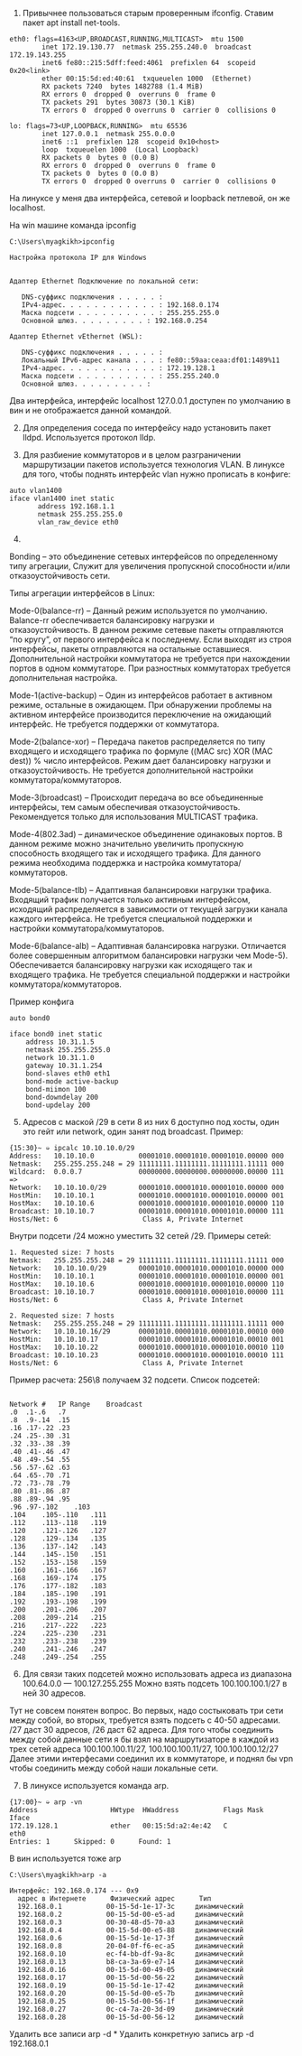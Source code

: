 1. Привычнее пользоваться старым проверенным ifconfig. Ставим пакет apt install net-tools.
```
eth0: flags=4163<UP,BROADCAST,RUNNING,MULTICAST>  mtu 1500
        inet 172.19.130.77  netmask 255.255.240.0  broadcast 172.19.143.255
        inet6 fe80::215:5dff:feed:4061  prefixlen 64  scopeid 0x20<link>
        ether 00:15:5d:ed:40:61  txqueuelen 1000  (Ethernet)
        RX packets 7240  bytes 1482788 (1.4 MiB)
        RX errors 0  dropped 0  overruns 0  frame 0
        TX packets 291  bytes 30873 (30.1 KiB)
        TX errors 0  dropped 0 overruns 0  carrier 0  collisions 0

lo: flags=73<UP,LOOPBACK,RUNNING>  mtu 65536
        inet 127.0.0.1  netmask 255.0.0.0
        inet6 ::1  prefixlen 128  scopeid 0x10<host>
        loop  txqueuelen 1000  (Local Loopback)
        RX packets 0  bytes 0 (0.0 B)
        RX errors 0  dropped 0  overruns 0  frame 0
        TX packets 0  bytes 0 (0.0 B)
        TX errors 0  dropped 0 overruns 0  carrier 0  collisions 0
```
На линуксе у меня два интерфейса, сетевой и loopback петлевой, он же localhost.

На win машине команда ipconfig
```
C:\Users\myagkikh>ipconfig

Настройка протокола IP для Windows


Адаптер Ethernet Подключение по локальной сети:

   DNS-суффикс подключения . . . . . :
   IPv4-адрес. . . . . . . . . . . . : 192.168.0.174
   Маска подсети . . . . . . . . . . : 255.255.255.0
   Основной шлюз. . . . . . . . . : 192.168.0.254

Адаптер Ethernet vEthernet (WSL):

   DNS-суффикс подключения . . . . . :
   Локальный IPv6-адрес канала . . . : fe80::59aa:ceaa:df01:1489%11
   IPv4-адрес. . . . . . . . . . . . : 172.19.128.1
   Маска подсети . . . . . . . . . . : 255.255.240.0
   Основной шлюз. . . . . . . . . :
``` 
 
 Два интерфейса, интерфейс localhost 127.0.0.1 доступен по умолчанию в вин и не отображается данной командой.
 
 2. Для определения соседа по интерфейсу надо установить пакет lldpd. Используется протокол lldp.
 
 3. Для разбиение коммутаторов и в целом разграничении маршрутизации пакетов используется технология VLAN. В линуксе для того, чтобы поднять интерфейс vlan нужно прописать в конфиге:
 ```
auto vlan1400
iface vlan1400 inet static
        address 192.168.1.1
        netmask 255.255.255.0
        vlan_raw_device eth0
```

4. 

Bonding – это объединение сетевых интерфейсов по определенному типу агрегации, Служит для увеличения пропускной способности и/или отказоустойчивость сети.

Типы агрегации интерфейсов в Linux:

Mode-0(balance-rr) – Данный режим используется по умолчанию. Balance-rr обеспечивается балансировку нагрузки и отказоустойчивость. В данном режиме сетевые пакеты отправляются “по кругу”, от первого интерфейса к последнему. Если выходят из строя интерфейсы, пакеты отправляются на остальные оставшиеся. Дополнительной настройки коммутатора не требуется при нахождении портов в одном коммутаторе. При разностных коммутаторах требуется дополнительная настройка.

Mode-1(active-backup) – Один из интерфейсов работает в активном режиме, остальные в ожидающем. При обнаружении проблемы на активном интерфейсе производится переключение на ожидающий интерфейс. Не требуется поддержки от коммутатора.

Mode-2(balance-xor) – Передача пакетов распределяется по типу входящего и исходящего трафика по формуле ((MAC src) XOR (MAC dest)) % число интерфейсов. Режим дает балансировку нагрузки и отказоустойчивость. Не требуется дополнительной настройки коммутатора/коммутаторов.

Mode-3(broadcast) – Происходит передача во все объединенные интерфейсы, тем самым обеспечивая отказоустойчивость. Рекомендуется только для использования MULTICAST трафика.

Mode-4(802.3ad) – динамическое объединение одинаковых портов. В данном режиме можно значительно увеличить пропускную способность входящего так и исходящего трафика. Для данного режима необходима поддержка и настройка коммутатора/коммутаторов.

Mode-5(balance-tlb) – Адаптивная балансировки нагрузки трафика. Входящий трафик получается только активным интерфейсом, исходящий распределяется в зависимости от текущей загрузки канала каждого интерфейса. Не требуется специальной поддержки и настройки коммутатора/коммутаторов.

Mode-6(balance-alb) – Адаптивная балансировка нагрузки. Отличается более совершенным алгоритмом балансировки нагрузки чем Mode-5). Обеспечивается балансировку нагрузки как исходящего так и входящего трафика. Не требуется специальной поддержки и настройки коммутатора/коммутаторов.

Пример конфига
```
auto bond0

iface bond0 inet static
    address 10.31.1.5
    netmask 255.255.255.0
    network 10.31.1.0
    gateway 10.31.1.254
    bond-slaves eth0 eth1
    bond-mode active-backup
    bond-miimon 100
    bond-downdelay 200
    bond-updelay 200
```
5. Адресов с маской /29 в сети 8 из них 6 доступно под хосты, один это гейт или network, один занят под broadcast. Пример:
```
{15:30}~ ➭ ipcalc 10.10.10.0/29
Address:   10.10.10.0           00001010.00001010.00001010.00000 000
Netmask:   255.255.255.248 = 29 11111111.11111111.11111111.11111 000
Wildcard:  0.0.0.7              00000000.00000000.00000000.00000 111
=>
Network:   10.10.10.0/29        00001010.00001010.00001010.00000 000
HostMin:   10.10.10.1           00001010.00001010.00001010.00000 001
HostMax:   10.10.10.6           00001010.00001010.00001010.00000 110
Broadcast: 10.10.10.7           00001010.00001010.00001010.00000 111
Hosts/Net: 6                     Class A, Private Internet
```

Внутри подсети /24 можно уместить 32 сетей /29. Примеры сетей:

```
1. Requested size: 7 hosts
Netmask:   255.255.255.248 = 29 11111111.11111111.11111111.11111 000
Network:   10.10.10.0/29        00001010.00001010.00001010.00000 000
HostMin:   10.10.10.1           00001010.00001010.00001010.00000 001
HostMax:   10.10.10.6           00001010.00001010.00001010.00000 110
Broadcast: 10.10.10.7           00001010.00001010.00001010.00000 111
Hosts/Net: 6                     Class A, Private Internet

2. Requested size: 7 hosts
Netmask:   255.255.255.248 = 29 11111111.11111111.11111111.11111 000
Network:   10.10.10.16/29       00001010.00001010.00001010.00010 000
HostMin:   10.10.10.17          00001010.00001010.00001010.00010 001
HostMax:   10.10.10.22          00001010.00001010.00001010.00010 110
Broadcast: 10.10.10.23          00001010.00001010.00001010.00010 111
Hosts/Net: 6                     Class A, Private Internet
```
Пример расчета: 256\8 получаем 32 подсети.
Список подсетей:
```

Network #	IP Range	Broadcast
.0	.1-.6	.7
.8	.9-.14	.15
.16	.17-.22	.23
.24	.25-.30	.31
.32	.33-.38	.39
.40	.41-.46	.47
.48	.49-.54	.55
.56	.57-.62	.63
.64	.65-.70	.71
.72	.73-.78	.79
.80	.81-.86	.87
.88	.89-.94	.95
.96	.97-.102	.103
.104	.105-.110	.111
.112	.113-.118	.119
.120	.121-.126	.127
.128	.129-.134	.135
.136	.137-.142	.143
.144	.145-.150	.151
.152	.153-.158	.159
.160	.161-.166	.167
.168	.169-.174	.175
.176	.177-.182	.183
.184	.185-.190	.191
.192	.193-.198	.199
.200	.201-.206	.207
.208	.209-.214	.215
.216	.217-.222	.223
.224	.225-.230	.231
.232	.233-.238	.239
.240	.241-.246	.247
.248	.249-.254	.255
```

6. Для связи таких подсетей можно использовать адреса из диапазона 100.64.0.0 — 100.127.255.255
Можно взять подсеть 100.100.100.1/27 в ней 30 адресов.

Тут не совсем понятен вопрос. Во первых, надо состыковать три сети между собой, во вторых, требуется взять подсеть с 40-50 адресами. /27 даст 30 адресов, /26 даст 62 адреса. 
Для того чтобы соединить между собой данные сети я бы взял на маршрутизаторе в каждой из трех сетей адреса  100.100.100.11/27, 100.100.100.11/27, 100.100.100.12/27
Далее этими интерфесами соединил их в коммутаторе, и поднял бы vpn чтобы соединить между собой наши локальные сети.



7. В линуксе используется команда arp.
```
{17:00}~ ➭ arp -vn
Address                  HWtype  HWaddress           Flags Mask            Iface
172.19.128.1             ether   00:15:5d:a2:4e:42   C                     eth0
Entries: 1      Skipped: 0      Found: 1
```
В вин используется тоже arp
```
C:\Users\myagkikh>arp -a

Интерфейс: 192.168.0.174 --- 0x9
  адрес в Интернете      Физический адрес      Тип
  192.168.0.1           00-15-5d-1e-17-3c     динамический
  192.168.0.2           00-15-5d-00-e5-ad     динамический
  192.168.0.3           00-30-48-d5-70-a3     динамический
  192.168.0.4           00-15-5d-00-e5-88     динамический
  192.168.0.6           00-15-5d-1e-17-3f     динамический
  192.168.0.8           20-04-0f-f6-ec-a5     динамический
  192.168.0.10          ec-f4-bb-df-9a-8c     динамический
  192.168.0.13          b8-ca-3a-69-e7-14     динамический
  192.168.0.16          00-15-5d-00-49-05     динамический
  192.168.0.17          00-15-5d-00-56-22     динамический
  192.168.0.19          00-15-5d-1e-17-42     динамический
  192.168.0.20          00-15-5d-00-e5-7b     динамический
  192.168.0.25          00-15-5d-00-56-1f     динамический
  192.168.0.27          0c-c4-7a-20-3d-09     динамический
  192.168.0.28          00-15-5d-00-56-12     динамический
```
Удалить все записи arp -d *
Удалить конкретную запись arp -d 192.168.0.1





